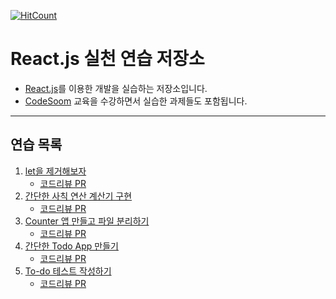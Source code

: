 [![HitCount](http://hits.dwyl.com/sogoagain/react-exercises.svg)](http://hits.dwyl.com/sogoagain/react-exercises)

# React.js 실천 연습 저장소

- [React.js](https://reactjs.org/)를 이용한 개발을 실습하는 저장소입니다.
- [CodeSoom](https://github.com/CodeSoom) 교육을 수강하면서 실습한 과제들도 포함됩니다.

---

## 연습 목록

1. [let을 제거해보자](https://github.com/sogoagain/react-exercises/tree/master/01_remove-let)
    - [코드리뷰 PR](https://github.com/CodeSoom/week1-assignment-1/pull/16)
2. [간단한 사칙 연산 계산기 구현](https://github.com/sogoagain/react-exercises/tree/master/02_simple-calculator)
    - [코드리뷰 PR](https://github.com/CodeSoom/week1-assignment-2/pull/22)
3. [Counter 앱 만들고 파일 분리하기](https://github.com/sogoagain/react-exercises/tree/master/03_counter)
    - [코드리뷰 PR](https://github.com/CodeSoom/week2-assignment-1/pull/13)
4. [간단한 Todo App 만들기](https://github.com/sogoagain/react-exercises/tree/master/04_simple-todo)
    - [코드리뷰 PR](https://github.com/CodeSoom/week2-assignment-2/pull/14)
5. [To-do 테스트 작성하기](https://github.com/sogoagain/react-exercises/tree/master/05_simple-todo-with-test)
    - [코드리뷰 PR](https://github.com/CodeSoom/week3-assignment-1/pull/4)
